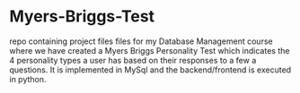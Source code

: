 # Myers-Briggs-Test
 repo containing project files files for my Database Management course where we have created a Myers Briggs Personality Test which indicates the 4 personality types a user has based on their responses to a few a questions. It is implemented in MySql and the backend/frontend is executed in python. 
